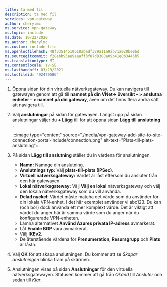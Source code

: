 ```yaml
---
title: ta med fil
description: ta med fil
services: vpn-gateway
author: cherylmc
ms.service: vpn-gateway
ms.topic: include
ms.date: 10/22/2020
ms.author: cherylmc
ms.custom: include file
ms.openlocfilehash: 48f33514510618abadf329a11a9ab71a020be0bd
ms.sourcegitcommit: f28ebb95ae9aaaff3f87d8388a09b41e0b3445b5
ms.translationtype: MT
ms.contentlocale: sv-SE
ms.lasthandoff: 03/29/2021
ms.locfileid: "92479586"
---
```

1. Öppna sidan för din virtuella nätverksgateway. Du kan navigera till gatewayen genom att gå till **namnet på din VNet-> översikt – > anslutna enheter – > namnet på din gateway**, även om det finns flera andra sätt att navigera till.
1. Välj **anslutningar** på sidan för gatewayen. Längst upp på sidan anslutningar väljer du **+ Lägg** till för att öppna sidan **Lägg till anslutning** .

   :::image type="content" source="./media/vpn-gateway-add-site-to-site-connection-portal-include/connection.png" alt-text="Plats-till-plats-anslutning":::
1. På sidan **Lägg till anslutning** ställer du in värdena för anslutningen.

   * **Namn:** Namnge din anslutning.
   * **Anslutnings typ:** Välj **plats-till-plats (IPSec)**.
   * **Virtuell nätverksgateway:** Värdet är låst eftersom du ansluter från den här gatewayen.
   * **Lokal nätverksgateway:** Välj **Välj en lokal** nätverksgateway och välj den lokala nätverksgateway som du vill använda.
   * **Delad nyckel:** Värdet måste matcha det värde som du använder för din lokala VPN-enhet. I det här exemplet använder vi abc123. Du kan (och bör) dock använda ett mer komplext värde. Det är viktigt att värdet du anger här är samma värde som du anger när du konfigurerade VPN-enheten.
   * Lämna alternativet **Använd Azures privata IP-adress** avmarkerat.
   * Låt **Enable BGP** vara avmarkerat.
   * Välj **IKEv2**.
   * De återstående värdena för **Prenumeration**, **Resursgrupp** och **Plats** är låsta.

1. Välj **OK** för att skapa anslutningen. Du kommer att se *Skapar anslutningen* blinka fram på skärmen.
1. Anslutningen visas på sidan **Anslutningar** för den virtuella nätverksgatewayen. Statusen kommer att gå från *Okänd* till *Ansluter* och sedan till *Klar*.
